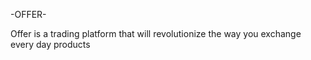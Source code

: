 -OFFER-

Offer is a trading platform that will revolutionize the way you exchange every day products

